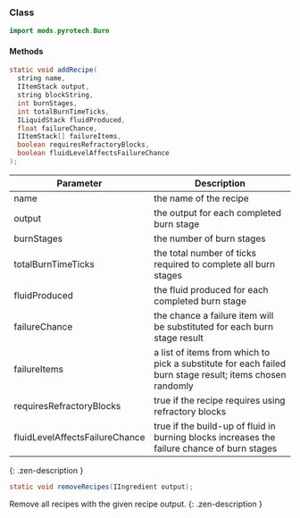### Class

```java
import mods.pyrotech.Burn
```

#### Methods

```java
static void addRecipe(
  string name, 
  IItemStack output, 
  string blockString, 
  int burnStages, 
  int totalBurnTimeTicks, 
  ILiquidStack fluidProduced, 
  float failureChance, 
  IItemStack[] failureItems, 
  boolean requiresRefractoryBlocks, 
  boolean fluidLevelAffectsFailureChance
);
```

|Parameter|Description|
|---------|-----------|
|name|the name of the recipe|
|output|the output for each completed burn stage|
|burnStages|the number of burn stages|
|totalBurnTimeTicks|the total number of ticks required to complete all burn stages|
|fluidProduced|the fluid produced for each completed burn stage|
|failureChance|the chance a failure item will be substituted for each burn stage result|
|failureItems|a list of items from which to pick a substitute for each failed burn stage result; items chosen randomly|
|requiresRefractoryBlocks|true if the recipe requires using refractory blocks|
|fluidLevelAffectsFailureChance|true if the build-up of fluid in burning blocks increases the failure chance of burn stages|
{: .zen-description }


```java
static void removeRecipes(IIngredient output);
```

Remove all recipes with the given recipe output.
{: .zen-description }

